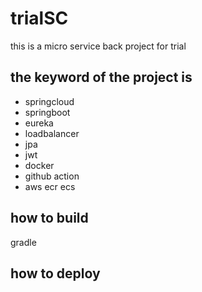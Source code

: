 # trialSC
this is a micro service back project for trial

## the keyword of the project is 
- springcloud
- springboot
- eureka
- loadbalancer
- jpa
- jwt
- docker
- github action
- aws ecr ecs
## how to build
  gradle

## how to deploy
  

